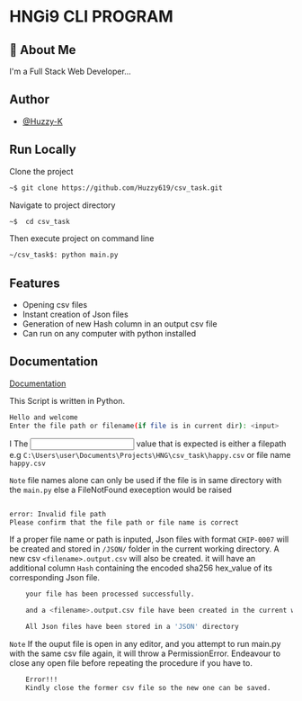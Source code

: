 
# HNGi9 CLI PROGRAM




## 🚀 About Me
I'm a Full Stack Web Developer...


## Author

- [@Huzzy-K](https://www.github.com/Huzzy619)


## Run Locally

Clone the project

```bash
~$ git clone https://github.com/Huzzy619/csv_task.git
```

Navigate to project directory

```bash
~$  cd csv_task
```

Then execute project on command line


```bash
~/csv_task$: python main.py   
```




## Features
- Opening csv files
- Instant creation of Json files
- Generation of new Hash column in an output csv file
- Can run on any computer with python installed


## Documentation

[Documentation](https://github.com/Huzzy619/csv_task/blob/main/README.md)

This Script is written in Python. 


```bash
Hello and welcome
Enter the file path or filename(if file is in current dir): <input>
```
I
The <input> value that is expected is either a filepath e.g `C:\Users\user\Documents\Projects\HNG\csv_task\happy.csv` or file name `happy.csv`

`Note` file names alone can only be used if the file is in same directory with the `main.py` else a FileNotFound exeception would be raised
```bash

error: Invalid file path
Please confirm that the file path or file name is correct
```


If a proper file name or path is inputed, Json files with format `CHIP-0007` will be created and stored in `/JSON/` folder in the current working directory.
A new csv `<filename>.output.csv` will also be created. it will have an additional column `Hash` containing the encoded sha256 hex_value of its corresponding Json file.

```bash
    your file has been processed successfully.

    and a <filename>.output.csv file have been created in the current working directory.

    All Json files have been stored in a 'JSON' directory
```

`Note`
    If the ouput file is open in any editor, and you attempt to run main.py with the same csv file again, it will throw a PermissionError.
    Endeavour to close any open file before repeating the procedure if you have to.

```bash
    Error!!!
    Kindly close the former csv file so the new one can be saved.
```